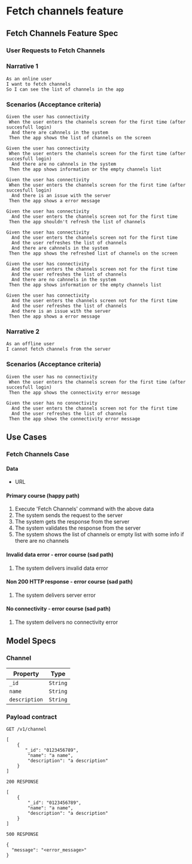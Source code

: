# Fetch channels feature

## Fetch Channels Feature Spec

### User Requests to Fetch Channels

### Narrative 1

```
As an online user
I want to fetch channels
So I can see the list of channels in the app
```

### Scenarios (Acceptance criteria)

```
Given the user has connectivity
 When the user enters the channels screen for the first time (after succesfull login)
  And there are cahnnels in the system
 Then the app shows the list of channels on the screen

Given the user has connectivity
 When the user enters the channels screen for the first time (after succesfull login)
  And there are no cahnnels in the system
 Then the app shows information or the empty channels list

Given the user has connectivity
 When the user enters the channels screen for the first time (after succesfull login)
  And there is an issue with the server
 Then the app shows a error message

Given the user has connectivity
  And the user enters the channels screen not for the first time
 Then the app shouldn't refresh the list of channels

Given the user has connectivity
  And the user enters the channels screen not for the first time
  And the user refreshes the list of channels
  And there are cahnnels in the system
 Then the app shows the refreshed list of channels on the screen

Given the user has connectivity
  And the user enters the channels screen not for the first time
  And the user refreshes the list of channels
  And there are no cahnnels in the system
 Then the app shows information or the empty channels list

Given the user has connectivity
  And the user enters the channels screen not for the first time
  And the user refreshes the list of channels
  And there is an issue with the server
 Then the app shows a error message
```

### Narrative 2

```
As an offline user
I cannot fetch channels from the server
```

### Scenarios (Acceptance criteria)

```
Given the user has no connectivity
 When the user enters the channels screen for the first time (after succesfull login)
 Then the app shows the connectivity error message

Given the user has no connectivity
  And the user enters the channels screen not for the first time
  And the user refreshes the list of channels
 Then the app shows the connectivity error message
```

## Use Cases

### Fetch Channels Case

#### Data
- URL

#### Primary course (happy path)
1. Execute 'Fetch Channels' command with the above data
2. The system sends the request to the server
3. The system gets the response from the server
4. The system validates the response from the server
5. The system shows the list of channels or empty list with some info if there are no channels

#### Invalid data error - error course (sad path)
1. The system delivers invalid data error

#### Non 200 HTTP response - error course (sad path)
1. The system delivers server error

#### No connectivity - error  course (sad path)
1. The system delivers no connectivity error

## Model Specs

### Channel

| Property      | Type                |
|---------------|---------------------|
| `_id`         | `String`            |
| `name`        | `String`            |
| `description` | `String`            |

### Payload contract

```
GET /v1/channel

[
    {
       "_id": "0123456789",
        "name": "a name",
        "description": "a description"
    }
]

200 RESPONSE

[
    {
        "_id": "0123456789",
        "name": "a name",
        "description": "a description"
    }
]

500 RESPONSE

{
  "message": "<error_message>"
}
```

